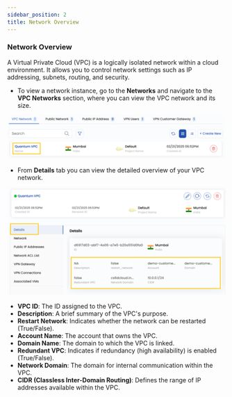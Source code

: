 ```yaml
---
sidebar_position: 2
title: Network Overview
---
```


### **Network Overview**

A Virtual Private Cloud (VPC) is a logically isolated network within a cloud environment. It allows you to control network settings such as IP addressing, subnets, routing, and security.

- To view a network instance, go to the **Networks** and navigate to the **VPC Networks** section, where you can view the VPC network and its size. 

![alt text](images/vpc_net_1.png)

- From **Details** tab you can view the detailed overview of your VPC network.

![alt text](images/vpc_net_2.png)

- **VPC ID**: The ID assigned to the VPC.
- **Description**: A brief summary of the VPC's purpose.
- **Restart Network**: Indicates whether the network can be restarted (True/False).
- **Account Name**: The account that owns the VPC.
- **Domain Name**: The domain to which the VPC is linked.
- **Redundant VPC**: Indicates if redundancy (high availability) is enabled (True/False).
- **Network Domain**: The domain for internal communication within the VPC.
- **CIDR (Classless Inter-Domain Routing)**: Defines the range of IP addresses available within the VPC.


